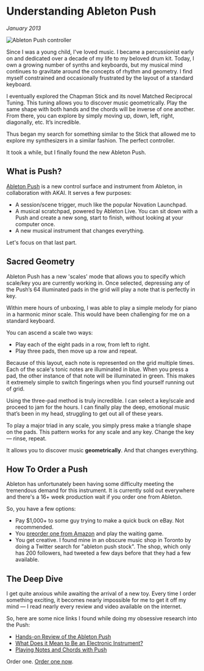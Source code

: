 # Understanding Ableton Push
*January 2013*





![Ableton Push controller](https://images.squarespace-cdn.com/content/v1/665498111876725f7613f1e6/1719666528644-BOZYFZX5APSX9DQ8712F/fc9ca-img.jpg)

Since I was a young child, I've loved music. I became a percussionist early on and dedicated over a decade of my life to my beloved drum kit. Today, I own a growing number of synths and keyboards, but my musical mind continues to gravitate around the concepts of rhythm and geometry. I find myself constrained and occasionally frustrated by the layout of a standard keyboard.

I eventually explored the Chapman Stick and its novel Matched Reciprocal Tuning. This tuning allows you to discover music geometrically. Play the same shape with both hands and the chords will be inverse of one another. From there, you can explore by simply moving up, down, left, right, diagonally, etc. It’s incredible.

Thus began my search for something similar to the Stick that allowed me to explore my synthesizers in a similar fashion. The perfect controller.

It took a while, but I finally found the new Ableton Push.

## What is Push?

[Ableton Push](http://www.amazon.com/gp/product/B00AZ98TVS/ref=as_li_ss_tl?ie=UTF8&camp=1789&creative=390957&creativeASIN=B00AZ98TVS&linkCode=as2&tag=bookforkind-20) is a new control surface and instrument from Ableton, in collaboration with AKAI. It serves a few purposes:

- A session/scene trigger, much like the popular Novation Launchpad.
- A musical scratchpad, powered by Ableton Live. You can sit down with a Push and create a new song, start to finish, without looking at your computer once.
- A new musical instrument that changes everything.

Let's focus on that last part.

## Sacred Geometry

Ableton Push has a new 'scales' mode that allows you to specify which scale/key you are currently working in. Once selected, depressing any of the Push’s 64 illuminated pads in the grid will play a note that is perfectly in key.

Within mere hours of unboxing, I was able to play a simple melody for piano in a harmonic minor scale. This would have been challenging for me on a standard keyboard.

You can ascend a scale two ways:

- Play each of the eight pads in a row, from left to right.
- Play three pads, then move up a row and repeat.

Because of this layout, each note is represented on the grid multiple times. Each of the scale's tonic notes are illuminated in blue. When you press a pad, the other instance of that note will be illuminated in green. This makes it extremely simple to switch fingerings when you find yourself running out of grid.

Using the three-pad method is truly incredible. I can select a key/scale and proceed to jam for the hours. I can finally play the deep, emotional music that’s been in my head, struggling to get out all of these years.

To play a major triad in any scale, you simply press make a triangle shape on the pads. This pattern works for any scale and any key. Change the key — rinse, repeat.

It allows you to discover music **geometrically**. And that changes everything.

## How To Order a Push

Ableton has unfortunately been having some difficulty meeting the tremendous demand for this instrument. It is currently sold out everywhere and there's a 16+ week production wait if you order one from Ableton.

So, you have a few options:

- Pay $1,000+ to some guy trying to make a quick buck on eBay. Not recommended.
- You [preorder one from Amazon](http://www.amazon.com/gp/product/B00AZ98TVS/ref=as_li_ss_tl?ie=UTF8&camp=1789&creative=390957&creativeASIN=B00AZ98TVS&linkCode=as2&tag=bookforkind-20) and play the waiting game.
- You get creative. I found mine in an obscure music shop in Toronto by doing a Twitter search for "ableton push stock". The shop, which only has 200 followers, had tweeted a few days before that they had a few available.

## The Deep Dive

I get quite anxious while awaiting the arrival of a new toy. Every time I order something exciting, it becomes nearly impossible for me to get it off my mind — I read nearly every review and video available on the internet.

So, here are some nice links I found while doing my obsessive research into the Push:

- [Hands-on Review of the Ableton Push](http://www.sam-mallery.com/2013/05/hands-on-review-of-the-ableton-push/)
- [What Does it Mean to Be an Electronic Instrument?](http://createdigitalmusic.com/2013/03/what-does-it-mean-to-be-an-electronic-instrument/)
- [Playing Notes and Chords with Push](http://www.youtube.com/watch?v=CS2r13xX-nk)

Order one. [Order one now](http://www.amazon.com/gp/product/B00AZ98TVS/ref=as_li_ss_tl?ie=UTF8&camp=1789&creative=390957&creativeASIN=B00AZ98TVS&linkCode=as2&tag=bookforkind-20).
